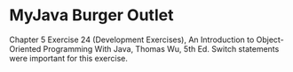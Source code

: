 # MyJava Burger Outlet
Chapter 5 Exercise 24 (Development Exercises), An Introduction to Object-Oriented Programming With Java, Thomas Wu, 5th Ed.
Switch statements were important for this exercise.
